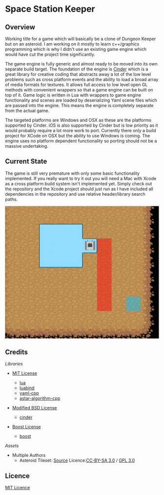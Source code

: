 Space Station Keeper
====================

Overview
--------
Working title for a game which will basically be a clone of Dungeon Keeper but on an asteroid. I am working on it mostly to learn c++/graphics programming which is why I didn't use an existing game engine which would have cut the project time significantly. 

The game engine is fully generic and almost ready to be moved into its own separate build target. The foundation of the engine is [Cinder][6] which is a great library for creative coding that abstracts away a lot of the low level problems such as cross platform events and the ability to load a broad array of media formats for textures. It allows full access to low level open GL methods with convenient wrappers so that a game engine can be built on top of it. Game logic is written in Lua with wrappers to game engine functionality and scenes are loaded by deserializing Yaml scene files which are passed into the engine. This means the engine is completely separate from the actual game.

The targeted platforms are Windows and OSX as these are the platforms supported by Cinder. iOS is also supported by Cinder but is low priority as it would probably require a lot more work to port. Currently there only a build project for XCode on OSX but the ability to use Windows is coming. The engine uses no platform dependent functionality so porting should not be a massive undertaking.

Current State
-------------
The game is still very premature with only some basic functionality implemented. If you really want to try it out you will need a Mac with Xcode as a cross platform build system isn't implemented yet. Simply check out the repository and the Xcode project should just run as I have included all dependencies in the repository and use relative header/library search paths. 

![Screenshot of current state](https://raw.githubusercontent.com/NoxHarmonium/spacestationkeeper/master/README.png)

Credits
-------------
*Libraries*
- [MIT License][0]
    - [lua][1]
    - [luabind][2]
    - [yaml-cpp][3]
    - [astar-algorithm-cpp][4]

- [Modified BSD License][5]
    - [cinder][6]

- [Boost License][7]
    - [boost][8]


*Assets*
- Multiple Authors
    - Asteroid Tileset: [Source][11] Licence:[CC-BY-SA 3.0][9] / [GPL 3.0][10] 
    
Licence
-------------
[MIT Licence][0]

[0]: http://opensource.org/licenses/MIT/                    "Mit license summary"
[1]: http://www.lua.org/                                    "Lua website"
[2]: http://www.rasterbar.com/products/luabind.html         "LuaBind website"
[3]: https://code.google.com/p/yaml-cpp/                    "yaml-cpp Google Code page"
[4]: https://github.com/justinhj/astar-algorithm-cpp        "astar-algorithm-cpp GitHub page"
[5]: http://oss-watch.ac.uk/resources/modbsd                "Modified BSD License summary"
[6]: http://libcinder.org/                                  "Cinder website"
[7]: http://www.boost.org/users/license.html                "Boost license summary"
[8]: http://www.boost.org/                                  "Boost website"
[9]: http://creativecommons.org/licenses/by-sa/3.0/         "CC-BY-SA 3.0 summary"
[10]: http://www.gnu.org/licenses/gpl-3.0.html              "GPL 3.0 summary"
[11]: http://opengameart.org/content/tiled-terrains         "Asteroid tileset source link"


